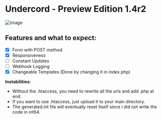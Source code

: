 # Undercord - Preview Edition 1.4r2
![image](https://user-images.githubusercontent.com/51795228/124203355-6e193600-dad4-11eb-8df0-f78e4f5e2bb7.png)
## Features and what to expect:
- [x] Form with POST method.
- [x] Responsiveness
- [ ] Constant Updates
- [ ] Webhook Logging
- [x] Changeable Templates (Done by changing it in index.php)

**Instabilities:**
- Without the .htaccess, you need to rewrite all the urls and add .php at end.
- If you want to use .htaccess, just upload it to your main directory.
- The generated.int file will eventually reset itself since i did not write the code in int64.
